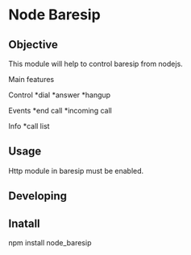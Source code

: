 # Node Baresip


## Objective
This module will help to control baresip from nodejs.

Main features

Control
*dial
*answer
*hangup

Events
*end call
*incoming call

Info
*call list

## Usage
Http module in baresip must be enabled.


## Developing

## Inatall
npm install node_baresip

